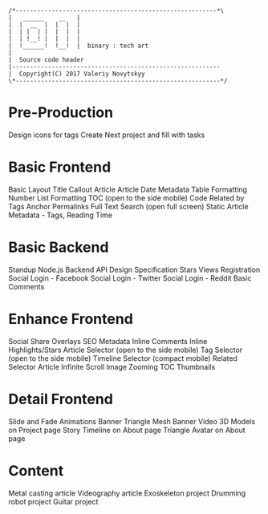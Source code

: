 ```
/*--------------------------------------------------------*\
|   ______    __   |
|  |  __  |  |  |  |
|  | |  | |  |  |  |
|  | !__! |  |  |  |
|  !______!  !__!  |  binary : tech art
|
|  Source code header
|----------------------------------------------------------
|  Copyright(C) 2017 Valeriy Novytskyy
\*---------------------------------------------------------*/
```

# Pre-Production

Design icons for tags
Create Next project and fill with tasks

# Basic Frontend

Basic Layout
Title Callout
Article
Article Date Metadata
Table Formatting
Number List Formatting
TOC (open to the side mobile)
Code
Related by Tags
Anchor Permalinks
Full Text Search (open full screen)
Static Article Metadata - Tags, Reading Time

# Basic Backend

Standup Node.js Backend
API Design Specification
Stars
Views
Registration
Social Login - Facebook
Social Login - Twitter
Social Login - Reddit
Basic Comments

# Enhance Frontend

Social Share Overlays
SEO Metadata
Inline Comments
Inline Highlights/Stars
Article Selector (open to the side mobile)
Tag Selector (open to the side mobile)
Timeline Selector (compact mobile)
Related Selector
Article Infinite Scroll
Image Zooming
TOC Thumbnails

# Detail Frontend

Slide and Fade Animations
Banner Triangle Mesh
Banner Video
3D Models on Project page
Story Timeline on About page
Triangle Avatar on About page

# Content

Metal casting article
Videography article
Exoskeleton project
Drumming robot project
Guitar project